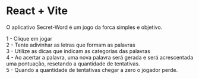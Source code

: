 # React + Vite

O aplicativo Secret-Word é um jogo da forca simples e objetivo.

1 - Clique em jogar    
2 - Tente adivinhar as letras que formam as palavras    
3 - Utilize as dicas que indicam as categorias das palavras    
4 - Ao acertar a palavra, uma nova palavra será gerada e será acrescentada uma pontuação, resetando a quantidade de tentativas.     
5 - Quando a quantidade de tentativas chegar a zero o jogador perde.    

